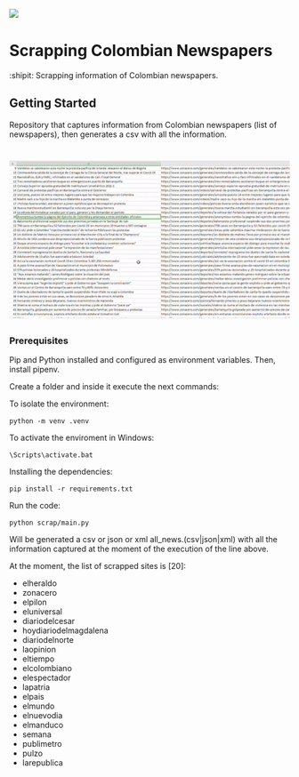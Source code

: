 ![](https://github.com/Alfareiza/ScrappingColombianNewspapers/actions/workflows/main.yml/badge.svg)

# Scrapping Colombian Newspapers

:shipit: Scrapping information of Colombian newspapers.

## Getting Started

Repository that captures information from Colombian newspapers (list of newspapers), then generates a csv with all the
information.
<h1 align="center" >
    <img src="scrap/logs/all_news_csv.gif">
</h1>

### Prerequisites

Pip and Python installed and configured as environment variables. Then, install pipenv.

Create a folder and inside it execute the next commands:

To isolate the environment:

```
python -m venv .venv
```

To activate the enviroment in Windows:

```
\Scripts\activate.bat
```

Installing the dependencies:

```
pip install -r requirements.txt
```

Run the code:

```
python scrap/main.py
```

Will be generated a csv or json or xml all_news.(csv|json|xml) with all the information captured at the moment of the
execution of the line above.

At the moment, the list of scrapped sites is [20]:

- elheraldo
- zonacero
- elpilon
- eluniversal
- diariodelcesar
- hoydiariodelmagdalena
- diariodelnorte
- laopinion
- eltiempo
- elcolombiano
- elespectador
- lapatria
- elpais
- elmundo
- elnuevodia
- elmanduco
- semana
- publimetro
- pulzo
- larepublica
